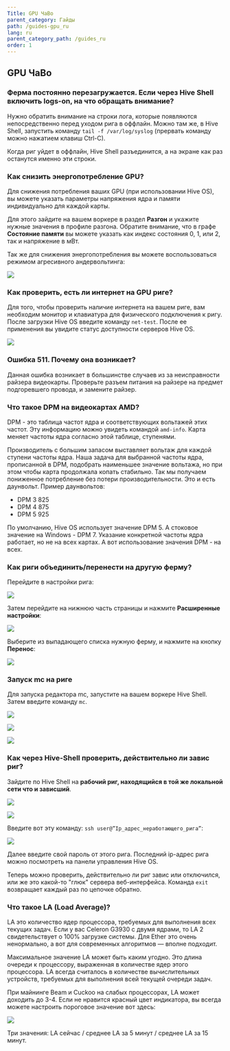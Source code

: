 ```yaml
---
Title: GPU ЧаВо
parent_category: Гайды
path: /guides-gpu_ru
lang: ru
parent_category_path: /guides_ru
order: 1
---
```

## GPU ЧаВо
### Ферма постоянно перезагружается. Если через Hive Shell включить logs-on, на что обращать внимание?
Нужно обратить внимание на строки лога, которые появляются непосредственно перед уходом рига в оффлайн. Можно там же, в Hive Shell, запустить команду
`tail -f /var/log/syslog` (прервать команду можно нажатием клавиш Ctrl-C).

Когда риг уйдет в оффлайн, Hive Shell разъединится, а на экране как раз останутся именно эти строки.

### Как снизить энергопотребление GPU?
Для снижения потребления ваших GPU (при использовании Hive OS), вы можете указать параметры напряжения ядра и памяти индивидуально для каждой карты.

Для этого зайдите на вашем воркере в раздел **Разгон** и укажите нужные значения в профиле разгона. Обратите внимание, что в графе **Состояние памяти** вы можете указать как индекс состояния 0, 1, или 2, так и напряжение в мВт.

Так же для снижения энергопотребления вы можете воспользоваться режимом агресивного андервольтинга:

<img
  src="https://github.com/minershive/hiveon-kb/raw/master/images\gpu\gpu1.png?sanitize=true" data-canonical-src="https://github.com/minershive/hiveon-kb/raw/master/images\gpu\gpu1.png"
  />

### Как проверить, есть ли интернет на GPU риге?
Для того, чтобы проверить наличие интернета на вашем риге, вам необходим монитор и клавиатура для физического подключения к ригу. После загрузки Hive OS  введите команду `net-test`. После ее применения вы увидите статус доступности серверов Hive OS.

<img
  src="https://github.com/minershive/hiveon-kb/raw/master/images\gpu\gpu2.png?sanitize=true" data-canonical-src="https://github.com/minershive/hiveon-kb/raw/master/images\gpu\gpu2.png"
  />

### Ошибка 511. Почему она возникает?
Данная ошибка возникает в большинстве случаев из за неисправности райзера видеокарты. Проверьте разъем питания на райзере на предмет подгоревшего провода, и замените райзер.

### Что такое DPM на видеокартах AMD?
DPM - это таблица частот ядра и соответствующих вольтажей этих частот. Эту информацию можно увидеть командой `amd-info`. Карта меняет частоты ядра согласно этой таблице, ступенями.

Производитель с большим запасом выставляет вольтаж для каждой ступени частоты ядра. Наша задача для выбранной частоты ядра, прописанной в DPM, подобрать наименьшее значение вольтажа, но при этом чтобы карта продолжала копать стабильно. Так мы получаем пониженное потребление без потери производительности. Это и есть даунвольт. Пример даунвольтов:

- DPM 3 825
- DPM 4 875
- DPM 5 925

По умолчанию, Hive OS использует значение DPM 5. А стоковое значение на Windows - DPM 7.  Указание конкретной частоты ядра работает, но не на всех картах. А вот использование значения DPM - на всех.

### Как риги объединить/перенести на другую ферму?
Перейдите в настройки рига:

<img
  src="https://github.com/minershive/hiveon-kb/raw/master/images\gpu\gpu3.png?sanitize=true" data-canonical-src="https://github.com/minershive/hiveon-kb/raw/master/images\gpu\gpu3.png"
  />

Затем перейдите на нижнюю часть страницы и нажмите **Расширенные настройки**:

<img
  src="https://github.com/minershive/hiveon-kb/raw/master/images\gpu\gpu4.png?sanitize=true" data-canonical-src="https://github.com/minershive/hiveon-kb/raw/master/images\gpu\gpu4.png"
  />

Выберите из выпадающего списка нужную ферму, и нажмите на кнопку **Перенос**:

<img
  src="https://github.com/minershive/hiveon-kb/raw/master/images\gpu\gpu5.png?sanitize=true" data-canonical-src="https://github.com/minershive/hiveon-kb/raw/master/images\gpu\gpu5.png"
  />

### Запуск mc на риге
Для запуска редактора mc, запустите на вашем воркере Hive Shell. Затем введите команду `mc`.

<img
  src="https://github.com/minershive/hiveon-kb/raw/master/images\gpu\gpu6.png?sanitize=true" data-canonical-src="https://github.com/minershive/hiveon-kb/raw/master/images\gpu\gpu6.png"
  />

<img
  src="https://github.com/minershive/hiveon-kb/raw/master/images\gpu\gpu7.png?sanitize=true" data-canonical-src="https://github.com/minershive/hiveon-kb/raw/master/images\gpu\gpu7.png"
  />

<img
  src="https://github.com/minershive/hiveon-kb/raw/master/images\gpu\gpu8.png?sanitize=true" data-canonical-src="https://github.com/minershive/hiveon-kb/raw/master/images\gpu\gpu8.png"
  />

### Как через Hive-Shell проверить, действительно ли завис риг?
Зайдите по Hive Shell на **рабочий риг, находящийся в той же локальной сети что и зависший**.

<img
  src="https://github.com/minershive/hiveon-kb/raw/master/images\gpu\gpu9.png?sanitize=true" data-canonical-src="https://github.com/minershive/hiveon-kb/raw/master/images\gpu\gpu9.png"
  />

<img
  src="https://github.com/minershive/hiveon-kb/raw/master/images\gpu\gpu10.png?sanitize=true" data-canonical-src="https://github.com/minershive/hiveon-kb/raw/master/images\gpu\gpu10.png"
  />

Введите вот эту команду: `ssh user@”Ip_адрес_неработающего_рига”`:

<img
  src="https://github.com/minershive/hiveon-kb/raw/master/images\gpu\gpu11.png?sanitize=true" data-canonical-src="https://github.com/minershive/hiveon-kb/raw/master/images\gpu\gpu11.png"
  />

Далее введите свой пароль от этого рига. Последний ip-адрес рига можно посмотреть на панели управления Hive OS.

Теперь можно проверить, действительно ли риг завис или отключился, или же это какой-то "глюк" сервера веб-интерфейса. Команда `exit` возвращает каждый раз по цепочке обратно.

### Что такое LA (Load Average)?
LA это количество ядер процессора, требуемых для выполнения всех текущих задач. Если у вас Celeron G3930 с двумя ядрами, то LA 2 свидетельствует о 100% загрузке системы. Для Ether это очень ненормально, а вот для современных алгоритмов — вполне подходит.

Максимальное значение LA может быть каким угодно. Это длина очереди к процессору, выраженная в количестве ядер этого процессора. LA всегда считалось в количестве вычислительных устройств, требуемых для выполнения всей текущей очереди задач.

При майнинге Beam и Cuckoo на слабых процессорах, LA может доходить до 3-4. Если не нравится красный цвет индикатора, вы всегда можете настроить пороговое значение вот здесь:

<img
  src="https://github.com/minershive/hiveon-kb/raw/master/images\gpu\gpu12.png?sanitize=true" data-canonical-src="https://github.com/minershive/hiveon-kb/raw/master/images\gpu\gpu12.png"
  />

Три значения: LA сейчас / среднее LA за 5 минут / среднее LA за 15 минут.
